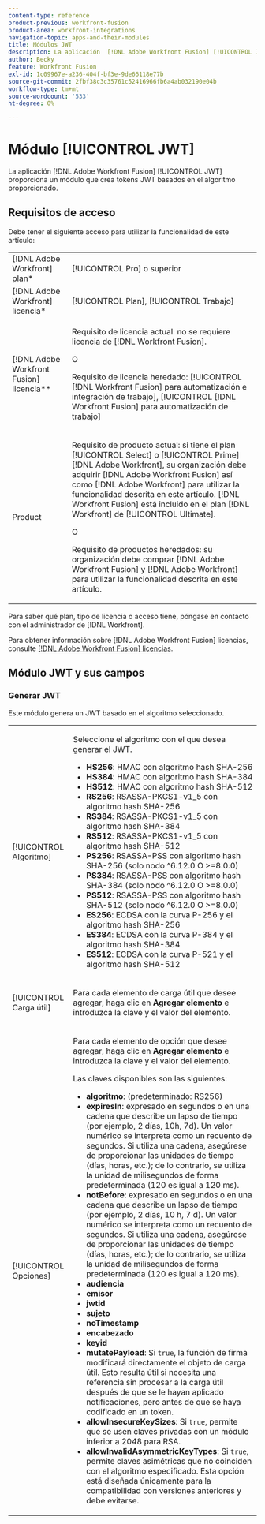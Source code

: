 ```yaml
---
content-type: reference
product-previous: workfront-fusion
product-area: workfront-integrations
navigation-topic: apps-and-their-modules
title: Módulos JWT
description: La aplicación  [!DNL Adobe Workfront Fusion] [!UICONTROL JWT] proporciona un módulo que crea tokens JWT basados en el algoritmo proporcionado.
author: Becky
feature: Workfront Fusion
exl-id: 1c09967e-a236-404f-bf3e-9de66118e77b
source-git-commit: 2fbf38c3c35761c52416966fb6a4ab032190e04b
workflow-type: tm+mt
source-wordcount: '533'
ht-degree: 0%

---
```


# Módulo [!UICONTROL JWT]

La aplicación [!DNL Adobe Workfront Fusion] [!UICONTROL JWT] proporciona un módulo que crea tokens JWT basados en el algoritmo proporcionado.

## Requisitos de acceso

Debe tener el siguiente acceso para utilizar la funcionalidad de este artículo:

<table style="table-layout:auto"> 
 <col> 
 <col> 
 <tbody> 
  <tr> 
   <td role="rowheader">[!DNL Adobe Workfront] plan*</td>
  <td> <p>[!UICONTROL Pro] o superior</p> </td>
  </tr> 
  <tr data-mc-conditions=""> 
   <td role="rowheader">[!DNL Adobe Workfront] licencia*</td>
   <td> <p>[!UICONTROL Plan], [!UICONTROL Trabajo]</p> </td> 
  </tr> 
  <tr> 
   <td role="rowheader">[!DNL Adobe Workfront Fusion] licencia**</td> 
   <td>
   <p>Requisito de licencia actual: no se requiere licencia de [!DNL Workfront Fusion].</p>
   <p>O</p>
   <p>Requisito de licencia heredado: [!UICONTROL [!DNL Workfront Fusion] para automatización e integración de trabajo], [!UICONTROL [!DNL Workfront Fusion] para automatización de trabajo]</p>
   </td> 
  </tr> 
  <tr> 
   <td role="rowheader">Product</td> 
   <td>
   <p>Requisito de producto actual: si tiene el plan [!UICONTROL Select] o [!UICONTROL Prime] [!DNL Adobe Workfront], su organización debe adquirir [!DNL Adobe Workfront Fusion] así como [!DNL Adobe Workfront] para utilizar la funcionalidad descrita en este artículo. [!DNL Workfront Fusion] está incluido en el plan [!DNL Workfront] de [!UICONTROL Ultimate].</p>
   <p>O</p>
   <p>Requisito de productos heredados: su organización debe comprar [!DNL Adobe Workfront Fusion] y [!DNL Adobe Workfront] para utilizar la funcionalidad descrita en este artículo.</p>
   </td> 
  </tr> 
 </tbody> 
</table>

Para saber qué plan, tipo de licencia o acceso tiene, póngase en contacto con el administrador de [!DNL Workfront].

Para obtener información sobre [!DNL Adobe Workfront Fusion] licencias, consulte [[!DNL Adobe Workfront Fusion] licencias](../../workfront-fusion/get-started/license-automation-vs-integration.md).

## Módulo JWT y sus campos

### Generar JWT

Este módulo genera un JWT basado en el algoritmo seleccionado.

<table style="table-layout:auto"> 
 <col data-mc-conditions=""> 
 <col data-mc-conditions=""> 
 <tbody> 
  <tr> 
   <td role="rowheader">[!UICONTROL Algoritmo]</td> 
   <td> <p>Seleccione el algoritmo con el que desea generar el JWT.</p> <ul>
   <li><b>HS256</b>: HMAC con algoritmo hash SHA-256</li>
   <li><b>HS384</b>: HMAC con algoritmo hash SHA-384</li>
   <li><b>HS512</b>: HMAC con algoritmo hash SHA-512</li>
   <li><b>RS256</b>: RSASSA-PKCS1-v1_5 con algoritmo hash SHA-256</li>
   <li><b>RS384</b>: RSASSA-PKCS1-v1_5 con algoritmo hash SHA-384</li>
   <li><b>RS512</b>: RSASSA-PKCS1-v1_5 con algoritmo hash SHA-512</li>
   <li><b>PS256</b>: RSASSA-PSS con algoritmo hash SHA-256 (solo nodo ^6.12.0 O &gt;=8.0.0)</li>
   <li><b>PS384</b>: RSASSA-PSS con algoritmo hash SHA-384 (solo nodo ^6.12.0 O &gt;=8.0.0)</li>
   <li><b>PS512</b>: RSASSA-PSS con algoritmo hash SHA-512 (solo nodo ^6.12.0 O &gt;=8.0.0)</li>
   <li><b>ES256</b>: ECDSA con la curva P-256 y el algoritmo hash SHA-256</li>
   <li><b>ES384</b>: ECDSA con la curva P-384 y el algoritmo hash SHA-384</li>
   <li><b>ES512</b>: ECDSA con la curva P-521 y el algoritmo hash SHA-512</li>
   </ul></td> 
  </tr> 
  <tr> 
   <td role="rowheader">[!UICONTROL Carga útil] </td> 
   <td> <p>Para cada elemento de carga útil que desee agregar, haga clic en <b>Agregar elemento</b> e introduzca la clave y el valor del elemento.</p> </td> 
  </tr> 
  <tr> 
   <td role="rowheader">[!UICONTROL Opciones] </td> 
   <td> <p>Para cada elemento de opción que desee agregar, haga clic en <b>Agregar elemento</b> e introduzca la clave y el valor del elemento.</p> <p>Las claves disponibles son las siguientes:
   <ul>
   <li><b>algoritmo</b>: (predeterminado: RS256)</li>
   <li><b>expiresIn</b>: expresado en segundos o en una cadena que describe un lapso de tiempo (por ejemplo, 2 días, 10h, 7d). Un valor numérico se interpreta como un recuento de segundos. Si utiliza una cadena, asegúrese de proporcionar las unidades de tiempo (días, horas, etc.); de lo contrario, se utiliza la unidad de milisegundos de forma predeterminada (120 es igual a 120 ms).</li>
   <li><b>notBefore</b>: expresado en segundos o en una cadena que describe un lapso de tiempo (por ejemplo, 2 días, 10 h, 7 d). Un valor numérico se interpreta como un recuento de segundos. Si utiliza una cadena, asegúrese de proporcionar las unidades de tiempo (días, horas, etc.); de lo contrario, se utiliza la unidad de milisegundos de forma predeterminada (120 es igual a 120 ms).
</li>
   <li><b>audiencia</b></li>
   <li><b>emisor</b></li>
   <li><b>jwtid</b></li>
   <li><b>sujeto</b></li>
   <li><b>noTimestamp</b></li>
   <li><b>encabezado</b></li>
   <li><b>keyid</b></li>
   <li><b>mutatePayload</b>: Si <code>true</code>, la función de firma modificará directamente el objeto de carga útil. Esto resulta útil si necesita una referencia sin procesar a la carga útil después de que se le hayan aplicado notificaciones, pero antes de que se haya codificado en un token.</li>
   <li><b>allowInsecureKeySizes</b>: Si <code>true</code>, permite que se usen claves privadas con un módulo inferior a 2048 para RSA.</li>
   <li><b>allowInvalidAsymmetricKeyTypes</b>: Si <code>true</code>, permite claves asimétricas que no coinciden con el algoritmo especificado. Esta opción está diseñada únicamente para la compatibilidad con versiones anteriores y debe evitarse.</li>
   </ul>
   </td> 
  </tr> 
 </tbody> 
</table>
